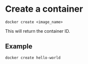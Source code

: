 # Create a container

    docker create <image_name>

This will return the container ID.

## Example

    docker create hello-world

